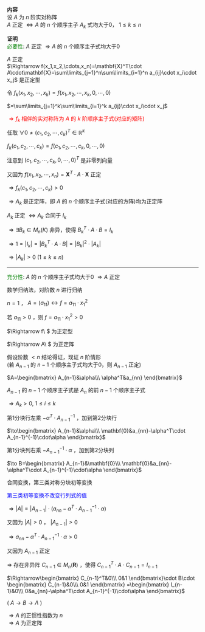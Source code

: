 **内容**  
设 $A$ 为 $n$ 阶实对称阵  
$A$ 正定 $\Leftrightarrow A$ 的 $n$ 个顺序主子 $A_k$ 式均大于0， $1\le k\le n$  
  
**证明**  
<font color=green>必要性</font>:  $A$ 正定 $\Rightarrow A$ 的 $n$ 个顺序主子式均大于0  
  
$A$ 正定  
$\Rightarrow f(x_1,x_2,\cdots,x_n)=\mathbf{X}^T\cdot A\cdot\mathbf{X}=\sum\limits_{j=1}^n\sum\limits_{i=1}^n a_{ij}\cdot x_i\cdot x_j$ 是正定型  
  
令 $f_k(x_1,x_2,\cdots,x_k)=f(x_1,x_2,\cdots,x_k,0,\cdots,0)$  
  
$=\sum\limits_{j=1}^k\sum\limits_{i=1}^k a_{ij}\cdot x_i\cdot x_j$  
  
<font color=red> $\Rightarrow f_k$ 相伴的实对称阵为 $A$ 的 $k$ 阶顺序主子式(对应的矩阵)</font>  
  
任取 $\forall0\neq(c_1,c_2,\cdots,c_k)^T\in\mathbb{R}^k$  
  
$f_k(c_1,c_2,\cdots,c_k)=f(c_1,c_2,\cdots,c_k,0,\cdots,0)$  
  
注意到 $(c_1,c_2,\cdots,c_k,0,\cdots,0)^T$ 是非零列向量  
  
又因为 $f(x_1,x_2,\cdots,x_n)=\mathbf{X}^T\cdot A\cdot\mathbf{X}$ 正定  
  
$\Rightarrow f_k(c_1,c_2,\cdots,c_k)>0$  
  
$\Rightarrow A_k$ 是正定阵，即 $A$ 的 $n$ 个顺序主子式(对应的方阵)均为正定阵  
  
$A_k$ 正定 $\Leftrightarrow A_k$ 合同于 $I_k$  
  
$\Rightarrow\exists B_k\in M_n(K)$ 非异，使得 $B_k^T\cdot A\cdot B=I_k$  
  
$\Rightarrow1=|I_k|=|B_k^T\cdot A\cdot B|=|B_k|^2\cdot|A_k|$  
  
$\Rightarrow|A_k|>0\ (1\le k\le n)$  
  
---  
  
<font color=green>充分性</font>:  $A$ 的 $n$ 个顺序主子式均大于0 $\Rightarrow A$ 正定  
  
数学归纳法，对阶数 $n$ 进行归纳  
  
$n=1$ ， $A=(a_{11})\leftrightarrow f=a_{11}\cdot x_1^2$  
  
若 $a_{11}>0$ ，则 $f=a_{11}\cdot x_1^2>0$  
  
$\Rightarrow f\ $ 为正定型  
  
$\Rightarrow A\ $ 为正定阵  
  
假设阶数 $<n$ 结论得证，现证 $n$ 阶情形  
(若 $A_{n-1}$ 的 $n-1$ 个顺序主子式均大于0，则 $A_{n-1}$ 正定)  
  
$A=\begin{bmatrix}  
A_{n-1}&\alpha\\\ \alpha^T&a_{nn}  
\end{bmatrix}$  
  
$A_{n-1}$ 的 $n-1$ 个顺序主子式是 $A_n$ 的前 $n-1$ 个顺序主子式  
  
$\Rightarrow A_k>0,\ 1\le i\le k$  
  
第1分块行左乘 $-\alpha^T\cdot A_{n-1}^{-1}$ ，加到第2分块行  
  
$\to\begin{bmatrix}  
A_{n-1}&\alpha\\\ \mathbf{0}&a_{nn}-\alpha^T\cdot A_{n-1}^{-1}\cdot\alpha  
\end{bmatrix}$  
  
第1分块列右乘 $-A_{n-1}^{-1}\cdot\alpha$ ，加到第2分块列  
  
$\to B=\begin{bmatrix}  
A_{n-1}&\mathbf{0}\\\ \mathbf{0}&a_{nn}-\alpha^T\cdot A_{n-1}^{-1}\cdot\alpha  
\end{bmatrix}$  
  
合同变换，第三类对称分块初等变换  
  
<font color=blue>第三类初等变换不改变行列式的值</font>  
  
$\Rightarrow|A|=|A_{n-1}|\cdot(a_{nn}-\alpha^T\cdot A_{n-1}^{-1}\cdot\alpha)$  
  
又因为 $|A|>0$ ， $|A_{n-1}|>0$  
  
$\Rightarrow a_{nn}-\alpha^T\cdot A_{n-1}^{-1}\cdot\alpha>0$  
  
又因为 $A_{n-1}$ 正定  
  
$\Rightarrow$ 存在非异阵 $C_{n-1}\in M_n(\mathbf{R})$ ，使得 $C_{n-1}^T\cdot A\cdot C_{n-1}=I_{n-1}$  
  
$\Rightarrow\begin{bmatrix}  
C_{n-1}^T&0\\\ 0&1  
\end{bmatrix}\cdot B\cdot \begin{bmatrix}  
C_{n-1}&0\\\ 0&1  
\end{bmatrix}  
=\begin{bmatrix}  
I_{n-1}&0\\\ 0&a_{nn}-\alpha^T\cdot A_{n-1}^{-1}\cdot\alpha  
\end{bmatrix}$  
  
( $A\to B\to \Lambda$ )  
  
$\Rightarrow A$ 的正惯性指数为 $n$  
$\Rightarrow A$ 为正定阵  
